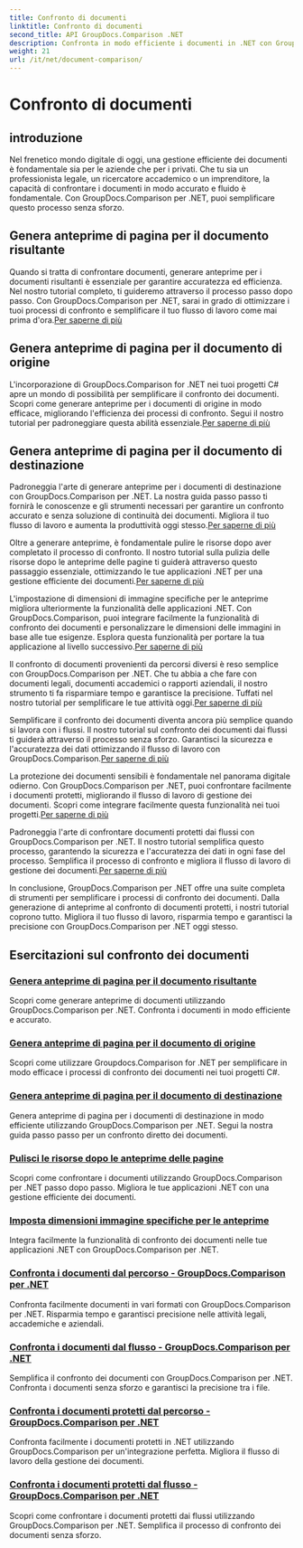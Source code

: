 ```yaml
---
title: Confronto di documenti
linktitle: Confronto di documenti
second_title: API GroupDocs.Comparison .NET
description: Confronta in modo efficiente i documenti in .NET con GroupDocs.Comparison. Semplifica la gestione dei documenti, migliora il flusso di lavoro e garantisci la precisione. Saperne di più!
weight: 21
url: /it/net/document-comparison/
---
```


# Confronto di documenti

## introduzione

Nel frenetico mondo digitale di oggi, una gestione efficiente dei documenti è fondamentale sia per le aziende che per i privati. Che tu sia un professionista legale, un ricercatore accademico o un imprenditore, la capacità di confrontare i documenti in modo accurato e fluido è fondamentale. Con GroupDocs.Comparison per .NET, puoi semplificare questo processo senza sforzo.

## Genera anteprime di pagina per il documento risultante

 Quando si tratta di confrontare documenti, generare anteprime per i documenti risultanti è essenziale per garantire accuratezza ed efficienza. Nel nostro tutorial completo, ti guideremo attraverso il processo passo dopo passo. Con GroupDocs.Comparison per .NET, sarai in grado di ottimizzare i tuoi processi di confronto e semplificare il tuo flusso di lavoro come mai prima d'ora.[Per saperne di più](./generate-page-previews-resultant-document/)

## Genera anteprime di pagina per il documento di origine

L'incorporazione di GroupDocs.Comparison for .NET nei tuoi progetti C# apre un mondo di possibilità per semplificare il confronto dei documenti. Scopri come generare anteprime per i documenti di origine in modo efficace, migliorando l'efficienza dei processi di confronto. Segui il nostro tutorial per padroneggiare questa abilità essenziale.[Per saperne di più](./generate-page-previews-source-document/)

## Genera anteprime di pagina per il documento di destinazione

 Padroneggia l'arte di generare anteprime per i documenti di destinazione con GroupDocs.Comparison per .NET. La nostra guida passo passo ti fornirà le conoscenze e gli strumenti necessari per garantire un confronto accurato e senza soluzione di continuità dei documenti. Migliora il tuo flusso di lavoro e aumenta la produttività oggi stesso.[Per saperne di più](./generate-page-previews-target-document/)

 Oltre a generare anteprime, è fondamentale pulire le risorse dopo aver completato il processo di confronto. Il nostro tutorial sulla pulizia delle risorse dopo le anteprime delle pagine ti guiderà attraverso questo passaggio essenziale, ottimizzando le tue applicazioni .NET per una gestione efficiente dei documenti.[Per saperne di più](./clean-resources-after-page-previews/)

L'impostazione di dimensioni di immagine specifiche per le anteprime migliora ulteriormente la funzionalità delle applicazioni .NET. Con GroupDocs.Comparison, puoi integrare facilmente la funzionalità di confronto dei documenti e personalizzare le dimensioni delle immagini in base alle tue esigenze. Esplora questa funzionalità per portare la tua applicazione al livello successivo.[Per saperne di più](./set-specific-image-sizes-for-previews/)

 Il confronto di documenti provenienti da percorsi diversi è reso semplice con GroupDocs.Comparison per .NET. Che tu abbia a che fare con documenti legali, documenti accademici o rapporti aziendali, il nostro strumento ti fa risparmiare tempo e garantisce la precisione. Tuffati nel nostro tutorial per semplificare le tue attività oggi.[Per saperne di più](./compare-documents-from-path/)

 Semplificare il confronto dei documenti diventa ancora più semplice quando si lavora con i flussi. Il nostro tutorial sul confronto dei documenti dai flussi ti guiderà attraverso il processo senza sforzo. Garantisci la sicurezza e l'accuratezza dei dati ottimizzando il flusso di lavoro con GroupDocs.Comparison.[Per saperne di più](./compare-documents-from-stream/)

La protezione dei documenti sensibili è fondamentale nel panorama digitale odierno. Con GroupDocs.Comparison per .NET, puoi confrontare facilmente i documenti protetti, migliorando il flusso di lavoro di gestione dei documenti. Scopri come integrare facilmente questa funzionalità nei tuoi progetti.[Per saperne di più](./compare-protected-documents-from-path/)

 Padroneggia l'arte di confrontare documenti protetti dai flussi con GroupDocs.Comparison per .NET. Il nostro tutorial semplifica questo processo, garantendo la sicurezza e l'accuratezza dei dati in ogni fase del processo. Semplifica il processo di confronto e migliora il flusso di lavoro di gestione dei documenti.[Per saperne di più](./compare-protected-documents-from-stream/)

In conclusione, GroupDocs.Comparison per .NET offre una suite completa di strumenti per semplificare i processi di confronto dei documenti. Dalla generazione di anteprime al confronto di documenti protetti, i nostri tutorial coprono tutto. Migliora il tuo flusso di lavoro, risparmia tempo e garantisci la precisione con GroupDocs.Comparison per .NET oggi stesso.
## Esercitazioni sul confronto dei documenti
### [Genera anteprime di pagina per il documento risultante](./generate-page-previews-resultant-document/)
Scopri come generare anteprime di documenti utilizzando GroupDocs.Comparison per .NET. Confronta i documenti in modo efficiente e accurato.
### [Genera anteprime di pagina per il documento di origine](./generate-page-previews-source-document/)
Scopri come utilizzare Groupdocs.Comparison for .NET per semplificare in modo efficace i processi di confronto dei documenti nei tuoi progetti C#.
### [Genera anteprime di pagina per il documento di destinazione](./generate-page-previews-target-document/)
Genera anteprime di pagina per i documenti di destinazione in modo efficiente utilizzando GroupDocs.Comparison per .NET. Segui la nostra guida passo passo per un confronto diretto dei documenti.
### [Pulisci le risorse dopo le anteprime delle pagine](./clean-resources-after-page-previews/)
Scopri come confrontare i documenti utilizzando GroupDocs.Comparison per .NET passo dopo passo. Migliora le tue applicazioni .NET con una gestione efficiente dei documenti.
### [Imposta dimensioni immagine specifiche per le anteprime](./set-specific-image-sizes-for-previews/)
Integra facilmente la funzionalità di confronto dei documenti nelle tue applicazioni .NET con GroupDocs.Comparison per .NET.
### [Confronta i documenti dal percorso - GroupDocs.Comparison per .NET](./compare-documents-from-path/)
Confronta facilmente documenti in vari formati con GroupDocs.Comparison per .NET. Risparmia tempo e garantisci precisione nelle attività legali, accademiche e aziendali.
### [Confronta i documenti dal flusso - GroupDocs.Comparison per .NET](./compare-documents-from-stream/)
Semplifica il confronto dei documenti con GroupDocs.Comparison per .NET. Confronta i documenti senza sforzo e garantisci la precisione tra i file.
### [Confronta i documenti protetti dal percorso - GroupDocs.Comparison per .NET](./compare-protected-documents-from-path/)
Confronta facilmente i documenti protetti in .NET utilizzando GroupDocs.Comparison per un'integrazione perfetta. Migliora il flusso di lavoro della gestione dei documenti.
### [Confronta i documenti protetti dal flusso - GroupDocs.Comparison per .NET](./compare-protected-documents-from-stream/)
Scopri come confrontare i documenti protetti dai flussi utilizzando GroupDocs.Comparison per .NET. Semplifica il processo di confronto dei documenti senza sforzo.